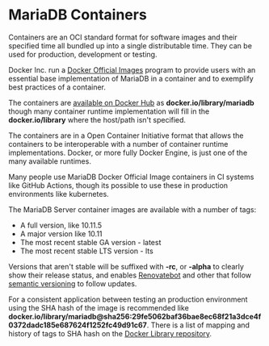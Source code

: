 
# MariaDB Containers

Containers are an OCI standard format for software images and their specified time all bundled up into a single distributable time. They can be used for production, development or testing.


Docker Inc. run a [Docker Official Images](https://docs.docker.com/docker-hub/official_images) program to provide users with an essential base implementation of MariaDB in a container and to exemplify best practices of a container.


The containers are [available on Docker Hub](https://hub.docker.com/_/mariadb) as **docker.io/library/mariadb** though many container runtime implementation will fill in the **docker.io/library** where the host/path isn't specified.


The containers are in a Open Container Initiative format that allows the containers to be interoperable with a number of container runtime implementations. Docker, or more fully Docker Engine, is just one of the many available runtimes.


Many people use MariaDB Docker Official Image containers in CI systems like GitHub Actions, though its possible to use these in production environments like kubernetes.


The MariaDB Server container images are available with a number of tags:


* A full version, like 10.11.5
* A major version like 10.11
* The most recent stable GA version - latest
* The most recent stable LTS version - lts


Versions that aren't stable will be suffixed with **-rc**, or **-alpha** to clearly show their release status, and enables [Renovatebot](https://github.com/grooverdan/mariadb-docker/commit/a9a98d720ddc5afe5c62449bbe737f4780aee0fe) and other that follow [semantic versioning](https://docs.renovatebot.com/modules/versioning/#semantic-versioning) to follow updates.


For a consistent application between testing an production environment using the SHA hash of the image is recommended like **docker.io/library/mariadb@sha256:29fe5062baf36bae8ec68f21a3dce4f0372dadc185e687624f1252fc49d91c67**. There is a list of mapping and history of tags to SHA hash on the [Docker Library repository](https://github.com/docker-library/repo-info/tree/master/repos/mariadb/remote).

